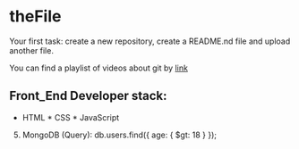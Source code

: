 # theFile
Your first task: create a new repository, create a README.nd file and upload another file.

You can find a playlist of videos about git by [link](https://www.youtube.com/watch?v=KnINsmXT9_c)

## Front_End Developer stack:

* HTML
﻿﻿* CSS
﻿﻿* JavaScript
5. MongoDB (Query):
db.users.find({ age: { $gt: 18 } });

